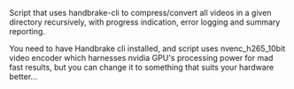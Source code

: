 Script that uses handbrake-cli to compress/convert all videos in a given directory recursively, with progress indication, error logging and summary reporting.

You need to have Handbrake cli installed, and script uses nvenc_h265_10bit video encoder which harnesses nvidia GPU's processing power for mad fast results, but you can change it to something that suits your hardware better...
